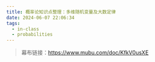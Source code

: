 ```yaml
---
title: 概率论知识点整理：多维随机变量及大数定律
date: 2024-06-07 22:06:34
tags:
  - in-class
  - probabilities
---
```


> 幕布链接：https://www.mubu.com/doc/KfkV0usXE
